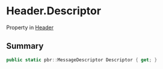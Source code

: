 # Header.Descriptor

Property in [Header](/docs/api/csharp/yarn.header.md)

## Summary



```csharp
public static pbr::MessageDescriptor Descriptor { get; }
```

